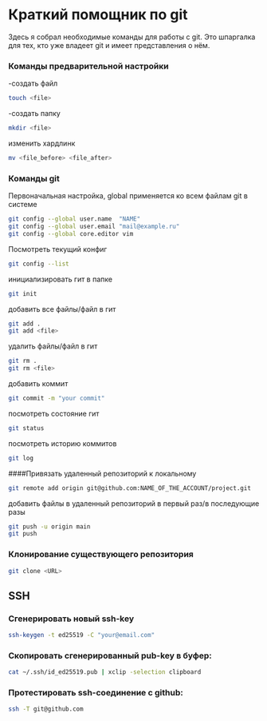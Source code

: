 # Краткий помощник по git

Здесь я собрал необходимые команды для работы с git.
Это шпаргалка для тех, кто уже владеет git и имеет представления о нём.

### Команды предварительной настройки
-создать файл
```bash
touch <file>   
```
-создать папку
```bash
mkdir <file>   
```
изменить хардлинк
```bash
mv <file_before> <file_after>
```

### Команды git

Первоначальная настройка, global применяется ко всем файлам git в системе
```bash
git config --global user.name  "NAME"
git config --global user.email "mail@example.ru" 
git config --global core.editor vim
```

Посмотреть текущий конфиг
```bash
git config --list
```
инициализировать гит в папке
```bash
git init
```
добавить все файлы/файл в гит
```bash
git add .
git add <file>
```

удалить файлы/файл в гит
```bash
git rm .
git rm <file>
```
добавить коммит
```bash
git commit -m "your commit"
```
посмотреть состояние гит
```bash
git status
```
посмотреть историю коммитов
```bash
git log
```

####Привязать удаленный репозиторий к локальному 
```bash
git remote add origin git@github.com:NAME_OF_THE_ACCOUNT/project.git
```

добавить файлы в удаленный репозиторий в первый раз/в последующие разы
```bash
git push -u origin main
git push
```

### Клонирование существующего репозитория
```bash
git clone <URL>
```
## SSH
### Сгенерировать новый ssh-key
```bash
ssh-keygen -t ed25519 -C "your@email.com"
```
### Скопировать сгенерированный pub-key в буфер:
```bash
cat ~/.ssh/id_ed25519.pub | xclip -selection clipboard
```
### Протестировать ssh-соединение с github:
```bash
ssh -T git@github.com
```
